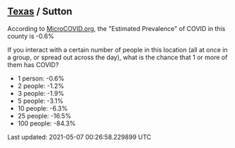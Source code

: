 
## [Texas](/united-states/texas) / Sutton

According to [MicroCOVID.org](http://microcovid.org),
the "Estimated Prevalence" of COVID in this county is -0.6%

If you interact with a certain number of people in this location
(all at once in a group, or spread out across the day), what is the chance that
1 or more of them has COVID?

- 1 person: -0.6%
- 2 people: -1.2%
- 3 people: -1.9%
- 5 people: -3.1%
- 10 people: -6.3%
- 25 people: -16.5%
- 100 people: -84.3%

Last updated: 2021-05-07 00:26:58.229899 UTC
